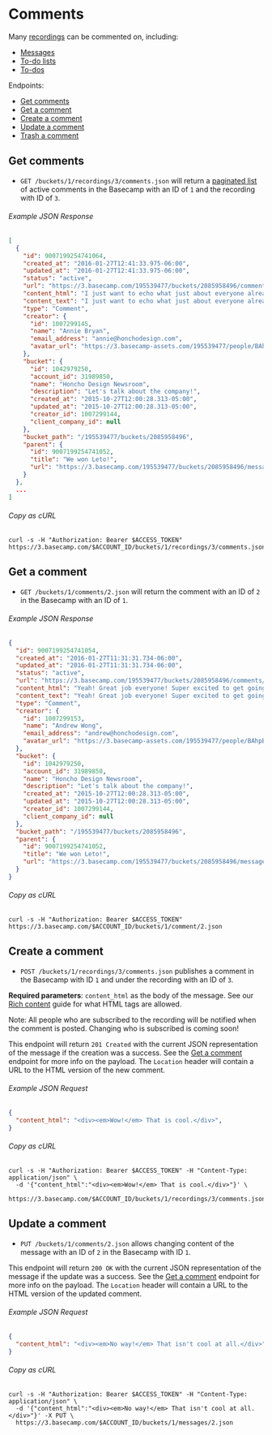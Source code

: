 Comments
========

Many [recordings][recordings] can be commented on, including:

- [Messages][messages]
- [To-do lists][todolists]
- [To-dos][todos]

Endpoints:

- [Get comments](#get-comments)
- [Get a comment](#get-a-comment)
- [Create a comment](#create-a-comment)
- [Update a comment](#update-a-comment)
- [Trash a comment][trash]

Get comments
------------

* `GET /buckets/1/recordings/3/comments.json` will return a [paginated list][pagination] of active comments in the Basecamp with an ID of `1` and the recording with ID of `3`.

###### Example JSON Response

``` json
[
  {
    "id": 9007199254741064,
    "created_at": "2016-01-27T12:41:33.975-06:00",
    "updated_at": "2016-01-27T12:41:33.975-06:00",
    "status": "active",
    "url": "https://3.basecamp.com/195539477/buckets/2085958496/comments/9007199254741063",
    "content_html": "I just want to echo what just about everyone already said. This is a big one for us, and I can't wait to get going. I'll be spinning up the project shortly!",
    "content_text": "I just want to echo what just about everyone already said. This is a big one for us, and I can't wait to get going. I'll be spinning up the project shortly!",
    "type": "Comment",
    "creator": {
      "id": 1007299145,
      "name": "Annie Bryan",
      "email_address": "annie@honchodesign.com",
      "avatar_url": "https://3.basecamp-assets.com/195539477/people/BAhpBEkqCjw=--7e8e5d9e90e4898faee5f69e72def9e58da85fbe/avatar-64-x4"
    },
    "bucket": {
      "id": 1042979250,
      "account_id": 31989850,
      "name": "Honcho Design Newsroom",
      "description": "Let's talk about the company!",
      "created_at": "2015-10-27T12:00:28.313-05:00",
      "updated_at": "2015-10-27T12:00:28.313-05:00",
      "creator_id": 1007299144,
      "client_company_id": null
    },
    "bucket_path": "/195539477/buckets/2085958496",
    "parent": {
      "id": 9007199254741052,
      "title": "We won Leto!",
      "url": "https://3.basecamp.com/195539477/buckets/2085958496/messages/9007199254741053"
    }
  },
  ...
]
```

###### Copy as cURL

``` shell
curl -s -H "Authorization: Bearer $ACCESS_TOKEN" https://3.basecamp.com/$ACCOUNT_ID/buckets/1/recordings/3/comments.json
```


Get a comment
-------------

* `GET /buckets/1/comments/2.json` will return the comment with an ID of `2` in the Basecamp with an ID of `1`.

###### Example JSON Response

``` json
{
  "id": 9007199254741054,
  "created_at": "2016-01-27T11:31:31.734-06:00",
  "updated_at": "2016-01-27T11:31:31.734-06:00",
  "status": "active",
  "url": "https://3.basecamp.com/195539477/buckets/2085958496/comments/9007199254741054",
  "content_html": "Yeah! Great job everyone! Super excited to get going!",
  "content_text": "Yeah! Great job everyone! Super excited to get going!",
  "type": "Comment",
  "creator": {
    "id": 1007299153,
    "name": "Andrew Wong",
    "email_address": "andrew@honchodesign.com",
    "avatar_url": "https://3.basecamp-assets.com/195539477/people/BAhpBFEqCjw=--f4f91a8c888e425d0d557f8f27d70dfb6f68505e/avatar-64-x4"
  },
  "bucket": {
    "id": 1042979250,
    "account_id": 31989850,
    "name": "Honcho Design Newsroom",
    "description": "Let's talk about the company!",
    "created_at": "2015-10-27T12:00:28.313-05:00",
    "updated_at": "2015-10-27T12:00:28.313-05:00",
    "creator_id": 1007299144,
    "client_company_id": null
  },
  "bucket_path": "/195539477/buckets/2085958496",
  "parent": {
    "id": 9007199254741052,
    "title": "We won Leto!",
    "url": "https://3.basecamp.com/195539477/buckets/2085958496/messages/9007199254741053"
  }
}
```

###### Copy as cURL

``` shell
curl -s -H "Authorization: Bearer $ACCESS_TOKEN" https://3.basecamp.com/$ACCOUNT_ID/buckets/1/comment/2.json
```


Create a comment
----------------

* `POST /buckets/1/recordings/3/comments.json` publishes a comment in the Basecamp with ID `1` and under the recording with an ID of `3`.

**Required parameters**: `content_html` as the body of the message. See our [Rich content][rich] guide for what HTML tags are allowed.

Note: All people who are subscribed to the recording will be notified when the comment is posted. Changing who is subscribed is coming soon!

This endpoint will return `201 Created` with the current JSON representation of the message if the creation was a success. See the [Get a comment](#get-a-comment) endpoint for more info on the payload. The `Location` header will contain a URL to the HTML version of the new comment.

###### Example JSON Request

``` json
{
  "content_html": "<div><em>Wow!</em> That is cool.</div>",
}
```

###### Copy as cURL

``` shell
curl -s -H "Authorization: Bearer $ACCESS_TOKEN" -H "Content-Type: application/json" \
  -d '{"content_html":"<div><em>Wow!</em> That is cool.</div>"}' \
  https://3.basecamp.com/$ACCOUNT_ID/buckets/1/recordings/3/comments.json
```


Update a comment
----------------

* `PUT /buckets/1/comments/2.json` allows changing content of the message with an ID of `2` in the Basecamp with ID `1`.

This endpoint will return `200 OK` with the current JSON representation of the message if the update was a success. See the [Get a comment](#get-a-comment) endpoint for more info on the payload. The `Location` header will contain a URL to the HTML version of the updated comment.

###### Example JSON Request

``` json
{
  "content_html": "<div><em>No way!</em> That isn't cool at all.</div>"
}
```

###### Copy as cURL

``` shell
curl -s -H "Authorization: Bearer $ACCESS_TOKEN" -H "Content-Type: application/json" \
  -d '{"content_html":"<div><em>No way!</em> That isn't cool at all.</div>"}' -X PUT \
  https://3.basecamp.com/$ACCOUNT_ID/buckets/1/messages/2.json
```


[recordings]: https://github.com/basecamp/bc3-api/blob/master/sections/recordings.md#recordings
[messages]:   https://github.com/basecamp/bc3-api/blob/master/sections/messages.md#messages
[todolists]:  https://github.com/basecamp/bc3-api/blob/master/sections/todolists.md#todolists
[todos]:      https://github.com/basecamp/bc3-api/blob/master/sections/todos.md#todos
[trash]:      https://github.com/basecamp/bc3-api/blob/master/sections/recordings.md#trash-a-recording
[pagination]: https://github.com/basecamp/bc3-api/blob/master/README.md#pagination
[rich]:       https://github.com/basecamp/bc3-api/blob/master/README.md#rich-content

